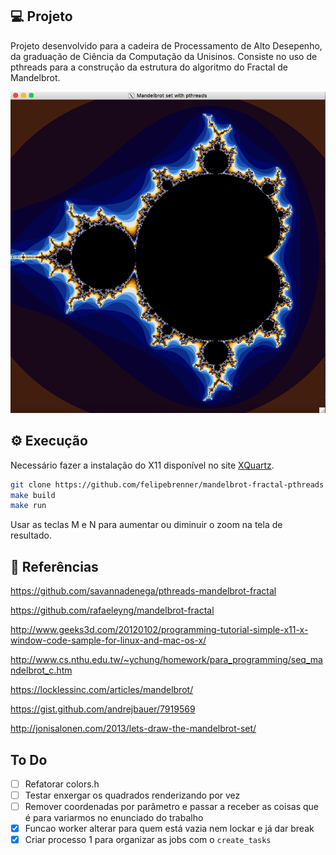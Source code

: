 ## 💻 Projeto

Projeto desenvolvido para a cadeira de Processamento de Alto Desepenho, da graduação de Ciência da Computação da Unisinos. Consiste no uso de pthreads para a construção da estrutura do algoritmo do Fractal de Mandelbrot.

<p align="center">
  <img alt="mandelbrot-fractal" title="mandelbrot-fractal" src="images/mandelbrot-fractal.png">
</p>

## ⚙ Execução

Necessário fazer a instalação do X11 disponível no site [XQuartz](https://www.xquartz.org/).

```bash
git clone https://github.com/felipebrenner/mandelbrot-fractal-pthreads.git
make build
make run
```

Usar as teclas M e N para aumentar ou diminuir o zoom na tela de resultado.

## 📖 Referências

https://github.com/savannadenega/pthreads-mandelbrot-fractal

https://github.com/rafaeleyng/mandelbrot-fractal

http://www.geeks3d.com/20120102/programming-tutorial-simple-x11-x-window-code-sample-for-linux-and-mac-os-x/

http://www.cs.nthu.edu.tw/~ychung/homework/para_programming/seq_mandelbrot_c.htm

https://locklessinc.com/articles/mandelbrot/

https://gist.github.com/andrejbauer/7919569

http://jonisalonen.com/2013/lets-draw-the-mandelbrot-set/

## To Do

- [ ] Refatorar colors.h
- [ ] Testar enxergar os quadrados renderizando por vez
- [ ] Remover coordenadas por parâmetro e passar a receber as coisas que é para variarmos no enunciado do trabalho
- [x] Funcao worker alterar para quem está vazia nem lockar e já dar break
- [x] Criar processo 1 para organizar as jobs com o `create_tasks`

